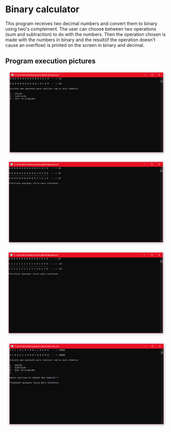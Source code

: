 # Binary calculator

This program receives two decimal numbers and convert them to binary using two's complement. The user can choose between two operations (sum and subtraction) to do with the numbers. Then the operation chosen is made with the numbers in binary and the result(if the operation doesn't cause an overflow) is printed on the screen in binary and decimal.

## Program execution pictures

![Alt text](https://github.com/ja1za1/Binary-Calculator/blob/main/imgs/photo(introduction).PNG)


![Alt text](https://github.com/ja1za1/Binary-Calculator/blob/main/imgs/photo(sum).PNG)


![Alt text](https://github.com/ja1za1/Binary-Calculator/blob/main/imgs/photo(subtraction).PNG)


![Alt text](https://github.com/ja1za1/Binary-Calculator/blob/main/imgs/photo(overflow).PNG)


